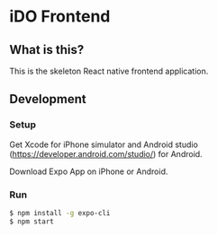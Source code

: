 # iDO Frontend

## What is this?

This is the skeleton React native frontend application. 

## Development

### Setup 

Get Xcode for iPhone simulator and Android studio (https://developer.android.com/studio/) for Android.

Download Expo App on iPhone or Android.

### Run

```bash
$ npm install -g expo-cli
$ npm start
```
